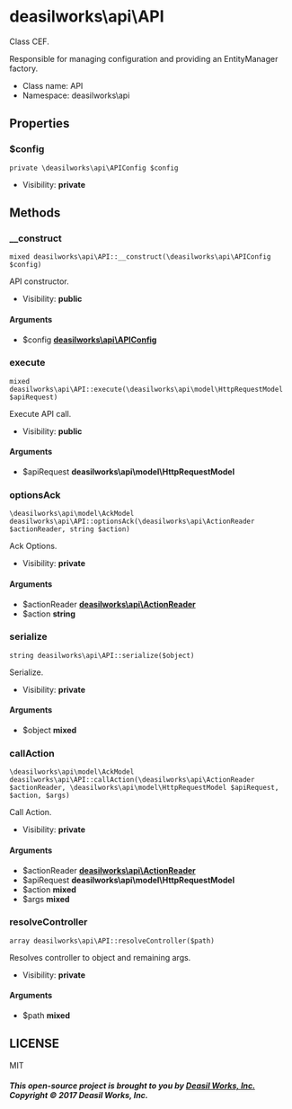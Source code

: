 deasilworks\api\API
===============

Class CEF.

Responsible for managing configuration and
providing an EntityManager factory.


* Class name: API
* Namespace: deasilworks\api





Properties
----------


### $config

    private \deasilworks\api\APIConfig $config





* Visibility: **private**


Methods
-------


### __construct

    mixed deasilworks\api\API::__construct(\deasilworks\api\APIConfig $config)

API constructor.



* Visibility: **public**


#### Arguments
* $config **[deasilworks\api\APIConfig](deasilworks-api-APIConfig.md)**



### execute

    mixed deasilworks\api\API::execute(\deasilworks\api\model\HttpRequestModel $apiRequest)

Execute API call.



* Visibility: **public**


#### Arguments
* $apiRequest **deasilworks\api\model\HttpRequestModel**



### optionsAck

    \deasilworks\api\model\AckModel deasilworks\api\API::optionsAck(\deasilworks\api\ActionReader $actionReader, string $action)

Ack Options.



* Visibility: **private**


#### Arguments
* $actionReader **[deasilworks\api\ActionReader](deasilworks-api-ActionReader.md)**
* $action **string**



### serialize

    string deasilworks\api\API::serialize($object)

Serialize.



* Visibility: **private**


#### Arguments
* $object **mixed**



### callAction

    \deasilworks\api\model\AckModel deasilworks\api\API::callAction(\deasilworks\api\ActionReader $actionReader, \deasilworks\api\model\HttpRequestModel $apiRequest, $action, $args)

Call Action.



* Visibility: **private**


#### Arguments
* $actionReader **[deasilworks\api\ActionReader](deasilworks-api-ActionReader.md)**
* $apiRequest **deasilworks\api\model\HttpRequestModel**
* $action **mixed**
* $args **mixed**



### resolveController

    array deasilworks\api\API::resolveController($path)

Resolves controller to object and remaining args.



* Visibility: **private**


#### Arguments
* $path **mixed**



## LICENSE

MIT

##### This open-source project is brought to you by [Deasil Works, Inc.](http://deasil.works/) Copyright &copy; 2017 Deasil Works, Inc.
